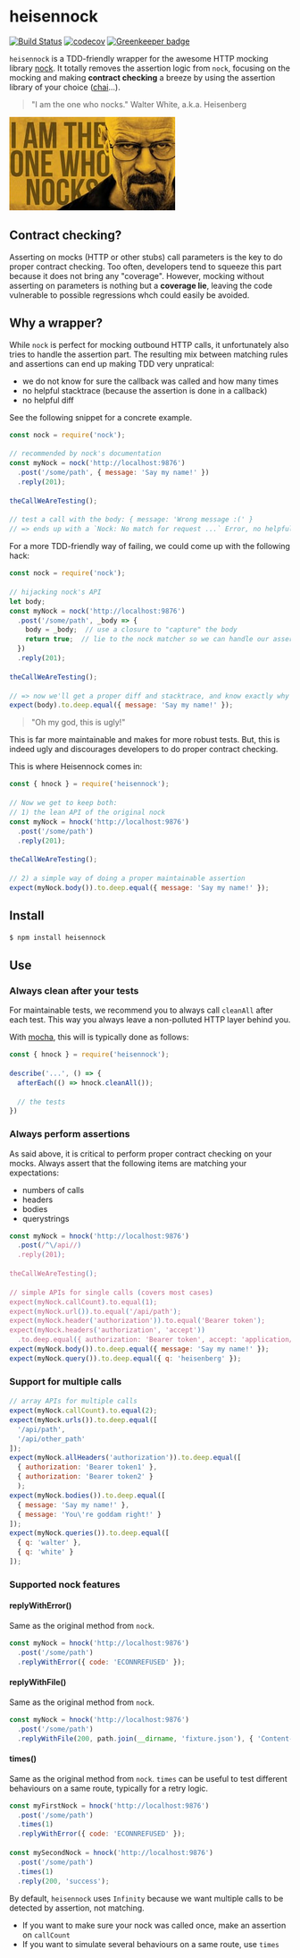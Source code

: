# heisennock

[![Build Status](https://travis-ci.org/sabiwara/heisennock.svg?branch=master)](https://travis-ci.org/sabiwara/heisennock)
[![codecov](https://codecov.io/gh/sabiwara/heisennock/branch/master/graph/badge.svg)](https://codecov.io/gh/sabiwara/heisennock)
[![Greenkeeper badge](https://badges.greenkeeper.io/sabiwara/heisennock.svg)](https://greenkeeper.io/)

`heisennock` is a TDD-friendly wrapper for the awesome HTTP mocking library [nock](https://github.com/node-nock/nock).
It totally removes the assertion logic from `nock`, focusing on the mocking and making **contract checking** a breeze by using the assertion library of your choice ([chai](http://chaijs.com/)...).

> "I am the one who nocks." Walter White, a.k.a. Heisenberg

![I am the one who knocks](./heisenberg.jpg)

## Contract checking?

Asserting on mocks (HTTP or other stubs) call parameters is the key to do proper contract checking.
Too often, developers tend to squeeze this part because it does not bring any "coverage".
However, mocking without asserting on parameters is nothing but a **coverage lie**,
leaving the code vulnerable to possible regressions whch could easily be avoided.

## Why a wrapper?

While `nock` is perfect for mocking outbound HTTP calls, it unfortunately also tries to handle the assertion part.
The resulting mix between matching rules and assertions can end up making TDD very unpratical:
- we do not know for sure the callback was called and how many times
- no helpful stacktrace (because the assertion is done in a callback)
- no helpful diff

See the following snippet for a concrete example.

```javascript
const nock = require('nock');

// recommended by nock's documentation
const myNock = nock('http://localhost:9876')
  .post('/some/path', { message: 'Say my name!' })
  .reply(201);

theCallWeAreTesting();

// test a call with the body: { message: 'Wrong message :(' }
// => ends up with a `Nock: No match for request ...` Error, no helpful stacktrace
```

For a more TDD-friendly way of failing, we could come up with the following hack:

```javascript
const nock = require('nock');

// hijacking nock's API
let body;
const myNock = nock('http://localhost:9876')
  .post('/some/path', _body => {
    body = _body;  // use a closure to "capture" the body
    return true;  // lie to the nock matcher so we can handle our assertion later
  })
  .reply(201);

theCallWeAreTesting();

// => now we'll get a proper diff and stacktrace, and know exactly why we failed
expect(body).to.deep.equal({ message: 'Say my name!' });
```

> "Oh my god, this is ugly!"

This is far more maintainable and makes for more robust tests.
But, this is indeed ugly and discourages developers to do proper contract checking.

This is where Heisennock comes in:

```javascript
const { hnock } = require('heisennock');

// Now we get to keep both:
// 1) the lean API of the original nock
const myNock = hnock('http://localhost:9876')
  .post('/some/path')
  .reply(201);

theCallWeAreTesting();

// 2) a simple way of doing a proper maintainable assertion
expect(myNock.body()).to.deep.equal({ message: 'Say my name!' });
```

## Install

```sh
$ npm install heisennock
```

## Use

### Always clean after your tests

For maintainable tests, we recommend you to always call `cleanAll` after each test.
This way you always leave a non-polluted HTTP layer behind you.

With [mocha](http://mochajs.org/), this will is typically done as follows:

```javascript
const { hnock } = require('heisennock');

describe('...', () => {
  afterEach(() => hnock.cleanAll());

  // the tests
})
```

### Always perform assertions

As said above, it is critical to perform proper contract checking on your mocks.
Always assert that the following items are matching your expectations:
- numbers of calls
- headers
- bodies
- querystrings

```javascript
const myNock = hnock('http://localhost:9876')
  .post(/^\/api//)
  .reply(201);

theCallWeAreTesting();

// simple APIs for single calls (covers most cases)
expect(myNock.callCount).to.equal(1);
expect(myNock.url()).to.equal('/api/path');
expect(myNock.header('authorization')).to.equal('Bearer token');
expect(myNock.headers('authorization', 'accept'))
  .to.deep.equal({ authorization: 'Bearer token', accept: 'application/json' });
expect(myNock.body()).to.deep.equal({ message: 'Say my name!' });
expect(myNock.query()).to.deep.equal({ q: 'heisenberg' });
```

### Support for multiple calls

```javascript
// array APIs for multiple calls
expect(myNock.callCount).to.equal(2);
expect(myNock.urls()).to.deep.equal([
  '/api/path',
  '/api/other_path'
]);
expect(myNock.allHeaders('authorization')).to.deep.equal([
  { authorization: 'Bearer token1' },
  { authorization: 'Bearer token2' }
  );
expect(myNock.bodies()).to.deep.equal([
  { message: 'Say my name!' },
  { message: 'You\'re goddam right!' }
]);
expect(myNock.queries()).to.deep.equal([
  { q: 'walter' },
  { q: 'white' }
]);
```

### Supported nock features

#### replyWithError()

Same as the original method from `nock`.

```javascript
const myNock = hnock('http://localhost:9876')
  .post('/some/path')
  .replyWithError({ code: 'ECONNREFUSED' });
```

#### replyWithFile()

Same as the original method from `nock`.

```javascript
const myNock = hnock('http://localhost:9876')
  .post('/some/path')
  .replyWithFile(200, path.join(__dirname, 'fixture.json'), { 'Content-Type': 'application/json' });
```

#### times()

Same as the original method from `nock`.
`times` can be useful to test different behaviours on a same route, typically for a retry logic.

```javascript
const myFirstNock = hnock('http://localhost:9876')
  .post('/some/path')
  .times(1)
  .replyWithError({ code: 'ECONNREFUSED' });

const mySecondNock = hnock('http://localhost:9876')
  .post('/some/path')
  .times(1)
  .reply(200, 'success');
```

By default, `heisennock` uses `Infinity` because we want multiple calls to be detected by assertion, not matching.
- If you want to make sure your nock was called once, make an assertion on `callCount`
- If you want to simulate several behaviours on a same route, use `times`
